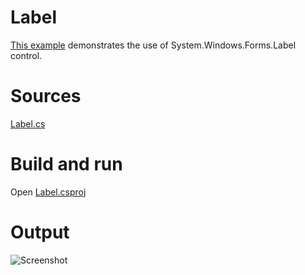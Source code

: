 # Label

[This example](.) demonstrates the use of System.Windows.Forms.Label control.

# Sources

[Label.cs](Label.cs)

# Build and run

Open [Label.csproj](Label.csproj)

# Output

![Screenshot](../../docs/Pictures/Forms/Label.png)

